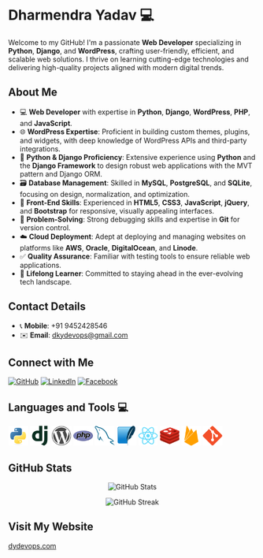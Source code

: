 # Dharmendra Yadav :computer:

Welcome to my GitHub! I'm a passionate **Web Developer** specializing in **Python**, **Django**, and **WordPress**, crafting user-friendly, efficient, and scalable web solutions. I thrive on learning cutting-edge technologies and delivering high-quality projects aligned with modern digital trends.

## About Me
- :computer: **Web Developer** with expertise in **Python**, **Django**, **WordPress**, **PHP**, and **JavaScript**.
- :globe_with_meridians: **WordPress Expertise**: Proficient in building custom themes, plugins, and widgets, with deep knowledge of WordPress APIs and third-party integrations.
- :snake: **Python & Django Proficiency**: Extensive experience using **Python** and the **Django Framework** to design robust web applications with the MVT pattern and Django ORM.
- :card_file_box: **Database Management**: Skilled in **MySQL**, **PostgreSQL**, and **SQLite**, focusing on design, normalization, and optimization.
- :art: **Front-End Skills**: Experienced in **HTML5**, **CSS3**, **JavaScript**, **jQuery**, and **Bootstrap** for responsive, visually appealing interfaces.
- :wrench: **Problem-Solving**: Strong debugging skills and expertise in **Git** for version control.
- :cloud: **Cloud Deployment**: Adept at deploying and managing websites on platforms like **AWS**, **Oracle**, **DigitalOcean**, and **Linode**.
- :white_check_mark: **Quality Assurance**: Familiar with testing tools to ensure reliable web applications.
- :rocket: **Lifelong Learner**: Committed to staying ahead in the ever-evolving tech landscape.

## Contact Details
- :telephone_receiver: **Mobile**: +91 9452428546
- :envelope: **Email**: dkydevops@gmail.com

## Connect with Me
[![GitHub](https://img.shields.io/badge/GitHub-181717?style=flat-square&logo=github&logoColor=white)](https://github.com/dydevops)
[![LinkedIn](https://img.shields.io/badge/LinkedIn-0077B5?style=flat-square&logo=linkedin&logoColor=white)](https://www.linkedin.com/in/dydevops/)
[![Facebook](https://img.shields.io/badge/Facebook-1877F2?style=flat-square&logo=facebook&logoColor=white)](https://www.facebook.com/dydevops)

## Languages and Tools :computer:
<p align="left">
  <a href="https://www.python.org" target="_blank" rel="noreferrer"><img src="https://raw.githubusercontent.com/devicons/devicon/master/icons/python/python-original.svg" alt="Python" width="40" height="40"/></a>
  <a href="https://www.djangoproject.com/" target="_blank" rel="noreferrer"><img src="https://raw.githubusercontent.com/devicons/devicon/master/icons/django/django-plain.svg" alt="Django" width="40" height="40"/></a>
  <a href="https://wordpress.org/" target="_blank" rel="noreferrer"><img src="https://raw.githubusercontent.com/devicons/devicon/master/icons/wordpress/wordpress-plain.svg" alt="WordPress" width="40" height="40"/></a>
  <a href="https://www.php.net/" target="_blank" rel="noreferrer"><img src="https://raw.githubusercontent.com/devicons/devicon/master/icons/php/php-original.svg" alt="PHP" width="40" height="40"/></a>
  <a href="https://www.mysql.com/" target="_blank" rel="noreferrer"><img src="https://raw.githubusercontent.com/devicons/devicon/master/icons/mysql/mysql-original.svg" alt="MySQL" width="40" height="40"/></a>
  <a href="https://www.sqlite.org/" target="_blank" rel="noreferrer"><img src="https://raw.githubusercontent.com/devicons/devicon/master/icons/sqlite/sqlite-original.svg" alt="SQLite" width="40" height="40"/></a>
  <a href="https://reactjs.org/" target="_blank" rel="noreferrer"><img src="https://raw.githubusercontent.com/devicons/devicon/master/icons/react/react-original.svg" alt="React" width="40" height="40"/></a>
  <a href="https://redis.io" target="_blank" rel="noreferrer"><img src="https://raw.githubusercontent.com/devicons/devicon/master/icons/redis/redis-original.svg" alt="Redis" width="40" height="40"/></a>
  <a href="https://firebase.google.com/" target="_blank" rel="noreferrer"><img src="https://raw.githubusercontent.com/devicons/devicon/master/icons/firebase/firebase-plain.svg" alt="Firebase" width="40" height="40"/></a>
  <a href="https://git-scm.com/" target="_blank" rel="noreferrer"><img src="https://raw.githubusercontent.com/devicons/devicon/master/icons/git/git-original.svg" alt="Git" width="40" height="40"/></a>
</p>

## GitHub Stats
<p align="center">
  <img src="https://github-readme-stats.vercel.app/api?username=dydevops&show_icons=true&theme=light&locale=en" alt="GitHub Stats" />
</p>
<p align="center">
  <img src="https://github-readme-streak-stats.herokuapp.com/?user=dydevops&theme=light" alt="GitHub Streak" />
</p>

## Visit My Website
[dydevops.com](https://www.dydevops.com/)
